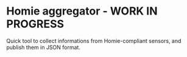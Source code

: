 # Homie aggregator - WORK IN PROGRESS

Quick tool to collect informations from Homie-compliant sensors, and publish them in JSON format.
